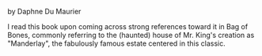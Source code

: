 by Daphne Du Maurier

I read this book upon coming across strong references toward it in Bag of Bones, commonly referring to the (haunted) house 
of Mr. King's creation as "Manderlay", the fabulously famous estate centered in this classic.